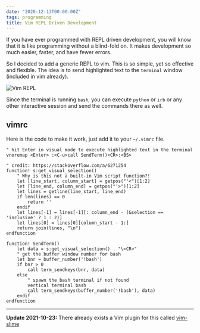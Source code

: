 ```yaml
---
date: "2020-12-13T00:00:00Z"
tags: programming
title: Vim REPL Driven Development
---
```


If you have ever programmed with REPL driven development, you will know
that it is like programming without a blind-fold on. It makes development
so much easier, faster, and have fewer errors.

So I decided to add a generic REPL to vim. This is so simple, yet so
effective and flexible. The idea is to send highlighted text to the
`terminal` window (included in vim already).

![Vim REPL](/assets/vim-repl.gif)

Since the terminal is running `bash`, you can execute `python` or `irb`
or any other interactive session and send the commands there as well.

## vimrc
Here is the code to make it work, just add it to your `~/.vimrc` file.

```vimrc
" hit Enter in visual mode to execute highlighted text in the terminal
vnoremap <Enter> :<C-u>call SendTerm()<CR>:<BS>

" credit: https://stackoverflow.com/a/6271254
function! s:get_visual_selection()
    " Why is this not a built-in Vim script function?!
    let [line_start, column_start] = getpos("'<")[1:2]
    let [line_end, column_end] = getpos("'>")[1:2]
    let lines = getline(line_start, line_end)
    if len(lines) == 0
        return ''
    endif
    let lines[-1] = lines[-1][: column_end - (&selection == 'inclusive' ? 1 : 2)]
    let lines[0] = lines[0][column_start - 1:]
    return join(lines, "\n")
endfunction

function! SendTerm()
    let data = s:get_visual_selection() . "\<CR>"
    " get the buffer window number for bash
    let bnr = buffer_number('!bash')
    if bnr > 0
        call term_sendkeys(bnr, data)
    else
        " spawn the bash terminal if not found
        vertical terminal bash
        call term_sendkeys(buffer_number('!bash'), data)
    endif
endfunction
```

---

**Update 2021-10-23:** There already exists a Vim plugin for this called [vim-slime](https://github.com/jpalardy/vim-slime)
